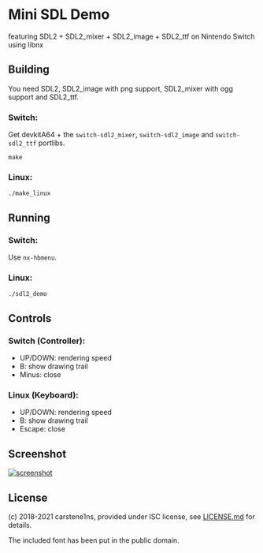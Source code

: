 # Mini SDL Demo

featuring SDL2 + SDL2_mixer + SDL2_image + SDL2_ttf
on Nintendo Switch using libnx


## Building

You need SDL2, SDL2_image with png support, SDL2_mixer with ogg support and
SDL2_ttf.

### Switch:

Get devkitA64 + the `switch-sdl2_mixer`, `switch-sdl2_image` and
`switch-sdl2_ttf` portlibs.

    make

### Linux:

    ./make_linux


## Running

### Switch:

Use `nx-hbmenu`.

### Linux:

    ./sdl2_demo


## Controls

### Switch (Controller):

- UP/DOWN: rendering speed
- B: show drawing trail
- Minus: close

### Linux (Keyboard):

- UP/DOWN: rendering speed
- B: show drawing trail
- Escape: close


## Screenshot

[![screenshot](thumbnail.png)](screenshot.png)


## License

(c) 2018-2021 carstene1ns, provided under ISC license, see
[LICENSE.md](LICENSE.md) for details.

The included font has been put in the public domain.
